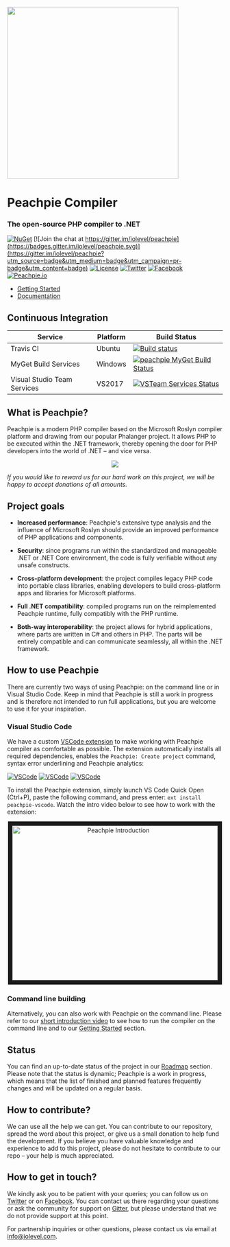 <p align="left">
<img src="http://www.peachpie.io/wp-content/uploads/2016/12/peachpie-round.png" width="400"/>
</p>

# Peachpie Compiler
### The open-source PHP compiler to .NET

[![NuGet](https://img.shields.io/nuget/v/Peachpie.App.svg?style=flat)](http://www.nuget.org/profiles/peachpie)
[![Join the chat at https://gitter.im/iolevel/peachpie](https://badges.gitter.im/iolevel/peachpie.svg)](https://gitter.im/iolevel/peachpie?utm_source=badge&utm_medium=badge&utm_campaign=pr-badge&utm_content=badge)
[![License](https://img.shields.io/hexpm/l/plug.svg)](https://github.com/iolevel/peachpie/blob/master/LICENSE.txt)
[![Twitter](https://img.shields.io/badge/Twitter-%40pchpcompiler-blue.svg)](https://twitter.com/pchpcompiler)
[![Facebook](https://img.shields.io/badge/FB-pchpcompiler-blue.svg)](https://www.facebook.com/pchpcompiler)
[![Peachpie.io](https://img.shields.io/badge/Web-peachpie.io-orange.svg)](http://www.peachpie.io)

- [Getting Started](https://github.com/iolevel/peachpie/wiki/Getting-Started)  
- [Documentation](https://github.com/iolevel/peachpie/wiki)

## Continuous Integration

| Service  | Platform  | Build Status  |
|---|---|---|
| Travis CI | Ubuntu  | [![Build status](https://api.travis-ci.org/iolevel/peachpie.svg?branch=master)](https://travis-ci.org/iolevel/peachpie)  |
| MyGet Build Services  | Windows  | [![peachpie MyGet Build Status](https://www.myget.org/BuildSource/Badge/peachpie?identifier=14586f8c-2600-412f-b9b0-39db8e930806)](https://www.myget.org/gallery/peachpie)    |
| Visual Studio Team Services  | VS2017  | [![VSTeam Services Status](https://iolevel.visualstudio.com/_apis/public/build/definitions/bd7dcca1-8515-44f8-81d0-bb2acc03d949/1/badge)](http://www.peachpie.io)    |

## What is Peachpie?
Peachpie is a modern PHP compiler based on the Microsoft Roslyn compiler platform and drawing from our popular Phalanger project. It allows PHP to be executed within the .NET framework, thereby opening the door for PHP developers into the world of .NET – and vice versa.

<p align="center">
<a href="https://www.paypal.com/cgi-bin/webscr?cmd=_s-xclick&hosted_button_id=BY2V98VY57K2E" target="_blank"><img src="https://www.paypalobjects.com/en_US/i/btn/btn_donateCC_LG.gif"/></a>
</p>

*If you would like to reward us for our hard work on this project, we will be happy to accept donations of all amounts.*

## Project goals
- **Increased performance**: Peachpie's extensive type analysis and the influence of Microsoft Roslyn should provide an improved performance of PHP applications and components. 

- **Security**: since programs run within the standardized and manageable .NET or .NET Core environment, the code is fully verifiable without any unsafe constructs. 

- **Cross-platform development**: the project compiles legacy PHP code into portable class libraries, enabling developers to build cross-platform apps and libraries for Microsoft platforms.  

- **Full .NET compatibility**: compiled programs run on the reimplemented Peachpie runtime, fully compatibly with the PHP runtime.

- **Both-way interoperability**: the project allows for hybrid applications, where parts are written in C# and others in PHP. The parts will be entirely compatible and can communicate seamlessly, all within the .NET framework.  


## How to use Peachpie
There are currently two ways of using Peachpie: on the command line or in Visual Studio Code. Keep in mind that Peachpie is still a work in progress and is therefore not intended to run full applications, but you are welcome to use it for your inspiration. 

### Visual Studio Code 
We have a custom [VSCode extension](https://marketplace.visualstudio.com/items?itemName=iolevel.peachpie-vscode) to make working with Peachpie compiler as comfortable as possible. The extension automatically installs all required dependencies, enables the `Peachpie: Create project` command, syntax error underlining and Peachpie analytics:

[![VSCode](http://www.peachpie.io/wp-content/uploads/2017/02/create-project.png)](https://marketplace.visualstudio.com/items?itemName=iolevel.peachpie-vscode)
[![VSCode](http://www.peachpie.io/wp-content/uploads/2017/02/unresolved-diagnostics.png)](https://marketplace.visualstudio.com/items?itemName=iolevel.peachpie-vscode)
[![VSCode](http://www.peachpie.io/wp-content/uploads/2017/02/syntax-error.png)](https://marketplace.visualstudio.com/items?itemName=iolevel.peachpie-vscode)

To install the Peachpie extension, simply launch VS Code Quick Open (Ctrl+P), paste the following command, and press enter: `ext install peachpie-vscode`. Watch the intro video below to see how to work with the extension:

<p align="center">
<a href="https://youtu.be/hBiixbockK4
" target="_blank"><img src="http://img.youtube.com/vi/hBiixbockK4/0.jpg" 
alt="Peachpie Introduction" width="480" height="360" border="10" /></a>
</p>

### Command line building
Alternatively, you can also work with Peachpie on the command line. Please refer to our [short introduction video](https://www.youtube.com/watch?v=GVWVInYiYLY) to see how to run the compiler on the command line and to our [Getting Started](https://github.com/iolevel/peachpie/wiki/Getting-Started) section. 

## Status
You can find an up-to-date status of the project in our [Roadmap](https://github.com/iolevel/peachpie/wiki/Peachpie-Roadmap) section. Please note that the status is dynamic; Peachpie is a work in progress, which means that the list of finished and planned features frequently changes and will be updated on a regular basis.

## How to contribute?
We can use all the help we can get. You can contribute to our repository, spread the word about this project, or give us a small donation to help fund the development. If you believe you have valuable knowledge and experience to add to this project, please do not hesitate to contribute to our repo – your help is much appreciated.

## How to get in touch?
We kindly ask you to be patient with your queries; you can follow us on [Twitter](https://twitter.com/pchpcompiler) or on [Facebook](https://www.facebook.com/pchpcompiler/). You can contact us there regarding your questions or ask the community for support on [Gitter](https://gitter.im/iolevel/peachpie), but please understand that we do not provide support at this point.

For partnership inquiries or other questions, please contact us via email at info@iolevel.com.
